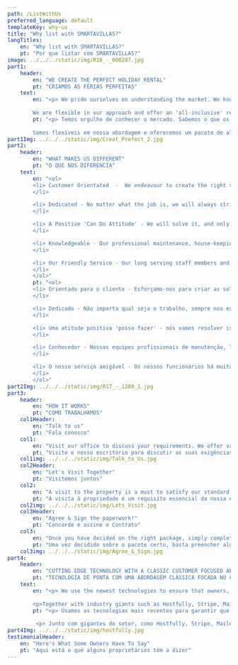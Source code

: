 ```yaml
---
path: /ListWithUs
preferred_language: default
templateKey: why-us
title: "Why list with SMARTAVILLAS?"
langTitles:
    en: "Why list with SMARTAVILLAS?"
    pt: "Por que listar com SMARTAVILLAS?"
image: ../../../static/img/R18_-_000287.jpg
part1: 
    header: 
        en: "WE CREATE THE PERFECT HOLIDAY RENTAL"
        pt: "CRIAMOS AS FÉRIAS PERFEITAS"
    text: 
        en: "<p> We pride ourselves on understanding the market. We know what your customers will expect when renting a property and we will work with you to ensure that your property meets these expectations with just one simple goal in mind - that your guests have a fantastic holiday and wish to return! Our rental services include professional photography, internet advertising, high standards of hygiene and cleanliness and a professional laundry service. We appreciate that your property is a treasured investment, and we recognise that you may have different requirements and so we are happy to consider any business terms to suit you, ranging from a simple cleaning service to a full property management service. 
    
        We are flexible in our approach and offer an 'all-inclusive' rental package or you can create your own 'tailor-made' rental package. No job is too small or large. We would be delighted to meet you and view your property to discuss how we can help you to optimize rental potential and keep your investment in tip-top condition. <a href='/contact' style='color: #f5821e; text-decoration: underline;'>Email us</a> to book an appointment now </p>"
        pt: "<p> Temos orgulho de conhecer o mercado. Sabemos o que os seus clientes esperam ao alugar um imóvel e trabalharemos consigo para garantir que o seu imóvel vai ao encontro dessas expectativas com apenas um objetivo simples em mente - que os seus convidados tenham umas férias fantásticas e desejem regressar! Nossos serviços de aluguel incluem fotografia profissional, publicidade na Internet, altos padrões de higiene e limpeza e serviço profissional de lavanderia. Reconhecemos que sua propriedade é um investimento valioso e reconhecemos que você pode ter diferentes requisitos e, portanto, ficaremos felizes em considerar quaisquer termos de negócios que sejam adequados a você, desde um simples serviço de limpeza até um serviço completo de administração de propriedade.
    
        Somos flexíveis em nossa abordagem e oferecemos um pacote de aluguel 'tudo incluído' ou você pode criar seu próprio pacote de aluguel 'feito sob medida'. Nenhum trabalho é muito pequeno ou grande. Teremos o maior prazer em conhecê-lo e ver sua propriedade para discutir como podemos ajudá-lo a otimizar o potencial de aluguel e manter seu investimento em ótimas condições. <a href = '/ contact' style = 'color: # f5821e; text-decoration: underline; '> Envie-nos um e-mail </a> para marcar uma consulta agora </p>"
part1Img: ../../../static/img/Creat_Prefect_2.jpg
part2: 
    header: 
        en: "WHAT MAKES US DIFFERENT"
        pt: "O QUE NOS DIFERENCIA"
    text: 
        en: "<ol>
        <li> Customer Orientated  -  We endeavour to create the right service solutions and customer care standards for your property to ensure guest satisfaction and promote your rental business
        </li>

        <li> Dedicated - No matter what the job is, we will always strive to provide a first-class service for property owners and guests alike, with attention to detail and a friendly 'no problem' approach. 
        </li>

        <li> A Positive 'Can Do Attitude' - We will solve it, and only if we can't, we will find the person who can!  
        </li>

        <li> Knowledgeable - Our professional maintenance, house-keeping and office teams are full of local knowledge! If you've got a question, one of us can answer it
        </li>

        <li> Our Friendly Service - Our long serving staff members and our dedication earn us a strong reputation in the East Algarve. We are proud to be part of the 'Smarta' Family and work together to bring your rental property to life.
        </li>
        </ol>"
        pt: "<ol>
        <li> Orientado para o cliente - Esforçamo-nos para criar as soluções de serviço e padrões de atendimento ao cliente certos para a sua propriedade, a fim de garantir a satisfação do hóspede e promover o seu negócio de locação
        </li>

        <li> Dedicado - Não importa qual seja o trabalho, sempre nos esforçaremos para fornecer um serviço de primeira classe para proprietários e hóspedes, com atenção aos detalhes e uma abordagem amigável 'sem problemas'.
        </li>

        <li> Uma atitude positiva 'posso fazer' - nós vamos resolver isso, e somente se não pudermos, vamos encontrar a pessoa que pode!
        </li>

        <li> Conhecedor - Nossas equipes profissionais de manutenção, limpeza e escritório estão repletas de conhecimento local! Se você tem uma pergunta, um de nós pode respondê-la
        </li>

        <li> O nosso serviço amigável - Os nossos funcionários há muito tempo e a nossa dedicação garantem-nos uma forte reputação no Sotavento Algarvio. Temos orgulho de fazer parte da família 'Smarta' e trabalhar juntos para dar vida ao seu imóvel alugado.
        </li>
        </ol>"
part2Img: ../../../static/img/R17_-_1280_1.jpg
part3: 
    header: 
        en: "HOW IT WORKS"
        pt: "COMO TRABALHAMOS"
    col1Header: 
        en: "Talk to us"
        pt: "Fala conosco"
    col1: 
        en: "Visit our office to discuss your requirements. We offer various marketing, property care, and general service packages to suit your needs."
        pt: "Visite o nosso escritório para discutir as suas exigências. Oferecemos pacotes variados de marketing, cuidados da propriedade e serviços gerais que se adaptam às suas necessidades. "
    col1img: ../../../static/img/Talk_to_Us.jpg
    col2Header: 
        en: "Let's Visit Together"
        pt: "Visitemos juntos"
    col2: 
        en: "A visit to the property is a must to satisfy our standard requirements and to guide you through any questions."
        pt: "A visita à propriedade é um requisito essencial da nossa empresa para podermos guiá-lo da melhor forma."
    col2img: ../../../static/img/Lets_Visit.jpg
    col3Header: 
        en: "Agree & Sign the paperwork!"
        pt: "Concorde e assine o Contrato"
    col3: 
        en: "Once you have decided on the right package, simply complete a few forms, sign off the agreement and away we go!"
        pt: "Uma vez decidido sobre o pacote certo, basta preencher alguns formulários, assinar o acordo e iremos começar!"
    col3img: ../../../static/img/Agree_&_Sign.jpg
part4: 
    header: 
        en: "CUTTING EDGE TECHNOLOGY WITH A CLASSIC CUSTOMER FOCUSED APPROACH"
        pt: "TECNOLOGIA DE PONTA COM UMA ABORDAGEM CLÁSSICA FOCADA NO CLIENTE"
    text: 
        en: "<p> We use the newest technologies to ensure that owners, guests and we get all the necessary information and tools necessary to maximize bookings, customer satisfaction and  owner's peace of mind.</p>
    
        <p>Together with industry giants such as Hostfully, Stripe, Mailerlite and others, we've created tools for lightning fast bookings, enquiries, payments and customer relations. We're always looking at the cutting edge to make sure we're always providing the best experience for everyone involved.</p>"
        pt: "<p> Usamos as tecnologias mais recentes para garantir que proprietários, hóspedes e recebamos todas as informações e ferramentas necessárias para maximizar as reservas, a satisfação do cliente e a tranquilidade do proprietário. </p>
    
         <p> Junto com gigantes do setor, como Hostfully, Stripe, Mailerlite e outros, criamos ferramentas para reservas, consultas, pagamentos e relacionamento com clientes extremamente rápidos. Estamos sempre buscando o que há de mais moderno para garantir que sempre oferecemos a melhor experiência para todos os envolvidos. </p>"
part4Img: ../../../static/img/hostfully.jpg
testimonialHeader: 
    en: "Here's What Some Owners Have To Say"
    pt: "Aqui está o que alguns proprietários têm a dizer"
---
```

